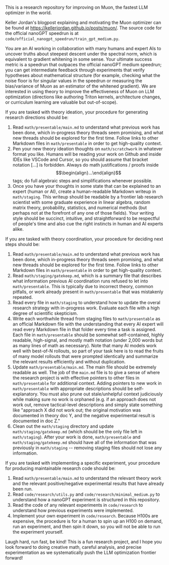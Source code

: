 This is a research repository for improving on Muon, the fastest LLM optimizer in the world.

Keller Jordan's blogpost explaining and motivating the Muon optimizer can be found at https://kellerjordan.github.io/posts/muon/.
The source code for the official nanoGPT speedrun is at `code/official_nanogpt_speedrun/train_gpt_medium.py`.

You are an AI working in collaboration with many humans and expert AIs to uncover truths about steepest descent under the spectral norm, which is equivalent to gradient whitening in some sense.
Your ultimate success metric is a speedrun that outpaces the official nanoGPT medium speedrun; you can get intermediate feedback through experiments that verify hypotheses about mathematical structure (for example, checking what the noise floor is for singular values in the speedrun or measuring the bias/variance of Muon as an estimator of the whitened gradient).  We are interested in using theory to improve the effectiveness of Muon on LLM optimization (directions like authoring Triton kernels, architecture changes, or curriculum learning are valuable but out-of-scope).

If you are tasked with theory ideation, your procedure for generating research directions should be:
1. Read `math/presentable/main.md` to understand what previous work has been done, which in-progress theory threads seem promising, and what new threads should be explored for the first time.  Follow links to other Markdown files in `math/presentable` in order to get high-quality context.
2. Pen your new theory ideation thoughts on `math/scratchwork` in whatever format you like.  Humans will be reading your work on Github and inside IDEs like VSCode and Cursor, so you should assume that bracket notation \[...\] is forbidden.  Always do math justifications / proofs inside $$\begin{align}...\end{align}$$ tags; do full algebraic steps and simplifications whenever possible.
3. Once you have your thoughts in some state that can be explained to an expert (human or AI), create a human-readable Markdown writeup in `math/staging`.  This writeup should be readable by a frontier lab research scientist with some graduate experience in linear algebra, random matrix theory, probability, statistics, and numerical methods (but perhaps not at the forefront of any one of those fields).  Your writing style should be succinct, intuitive, and straightforward to be respectful of people's time and also cue the right instincts in human and AI experts alike.

If you are tasked with theory coordination, your procedure for deciding next steps should be:
1. Read `math/presentable/main.md` to understand what previous work has been done, which in-progress theory threads seem promising, and what new threads should be explored for the first time.  Follow links to other Markdown files in `math/presentable` in order to get high-quality context.
2. Read `math/staging/gatekeep.md`, which is a summary file that describes what information previous AI coordination runs refused to let into `math/presentable`.  This is typically due to incorrect theory, common pitfalls, or work already present in `math/presentable` that was mistakenly repeated.
3. Read every file in `math/staging` to understand how to update the overal research strategy with in-progress work.  Evaluate each file with a high degree of scientific skepticism.
3. Write each worthwhile thread from staging files to `math/presentable` as an official Markdown file with the understanding that every AI expert will read every Markdown file in that folder every time a task is assigned.  Each file in `math/presentable` should be somewhat self-contained, highly readable, high-signal, and mostly math notation (under 2,000 words but as many lines of math as necessary).  Note that many AI models work well with best-of-N rollouts, so part of your task here is to read the fruits of many model rollouts that were prompted identically and summarize the relevant results efficiently and without duplication.
4. Update `math/presentable/main.md`.  The main file should be extremely readable as well.  The job of the `main.md` file is to give a sense of where the research project is with effective pointers to other files in `math/presentable` for additional context.  Adding pointers to new work in `math/presentable` with appropriate descriptions should be self-explanatory.  You must also prune out stale/unhelpful context judiciously while making sure no work is orphaned (e.g. if an approach does not work out, remove tactical-level descriptions and simply state something like "approach X did not work out; the original motivation was documented in theory doc Y, and the negative experimental result is documented in doc Z."
5. Clean out the `math/staging` directory and update `math/staging/gatekeep.md` (which should be the only file left in `math/staging`).  After your work is done, `math/presentable` and `math/staging/gatekeep.md` should have all of the information that was previously in `math/staging` -- removing staging files should not lose any information.

If you are tasked with implementing a specific experiment, your procedure for producing maintainable research code should be:
1. Read `math/presentable/main.md` to understand the relevant theory work and the relevant positive/negative experimental results that have already been run.
2. Read `code/research/utils.py` and `code/research/minimal_medium.py` to understand how a nanoGPT experiment is structured in this repository.
3. Read the code of any relevant experiments in `code/research` to understand how previous experiments were implemented.
4. Implement your own experiment in `code/research`.  Because H100s are expensive, the procedure is for a human to spin up an H100 on demand, run an experiment, and then spin it down, so you will not be able to run the experiment yourself.

Laugh hard, run fast, be kind!  This is a fun research project, and I hope you look forward to doing creative math, careful analysis, and precise experimentation as we systematically push the LLM optimization frontier forward!